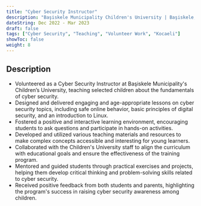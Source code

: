 ```yaml
---
title: "Cyber Security Instructor"
description: "Başiskele Municipality Children's University | Başiskele, Turkey"
dateString: Dec 2022 - Mar 2023
draft: false
tags: ["Cyber Security", "Teaching", "Volunteer Work", "Kocaeli"]
showToc: false
weight: 8
--- 
```


## Description
- Volunteered as a Cyber Security Instructor at Başiskele Municipality's Children’s University, teaching selected children about the fundamentals of cyber security.
- Designed and delivered engaging and age-appropriate lessons on cyber security topics, including safe online behavior, basic principles of digital security, and an introduction to Linux.
- Fostered a positive and interactive learning environment, encouraging students to ask questions and participate in hands-on activities.
- Developed and utilized various teaching materials and resources to make complex concepts accessible and interesting for young learners.
- Collaborated with the Children's University staff to align the curriculum with educational goals and ensure the effectiveness of the training program.
- Mentored and guided students through practical exercises and projects, helping them develop critical thinking and problem-solving skills related to cyber security.
- Received positive feedback from both students and parents, highlighting the program's success in raising cyber security awareness among children.